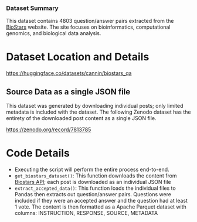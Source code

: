 ### Dataset Summary

This dataset contains 4803 question/answer pairs extracted from the
[BioStars](https://www.biostars.org/) website. The site focuses on
bioinformatics, computational genomics, and biological data analysis.

# Dataset Location and Details

https://huggingface.co/datasets/cannin/biostars_qa

## Source Data as a single JSON file

This dataset was generated by downloading individual posts; only limited
metadata is included with the dataset. The following Zenodo dataset has the
entirety of the downloaded post content as a single JSON file.

https://zenodo.org/record/7813785

# Code Details

- Executing the script will perform the entire process end-to-end.
- `get_biostars_dataset()`: This function downloads the content from
  [Biostars API](https://www.biostars.org/info/api/); each post is downloaded as
  an individual JSON file
- `extract_accepted_data()`: This function loads the individual files to Pandas
  then extracts out question/answer pairs. Questions were included if they were
  an accepted answer and the question had at least 1 vote. The content is then
  formatted as a Apache Parquet dataset with columns: INSTRUCTION, RESPONSE,
  SOURCE, METADATA
